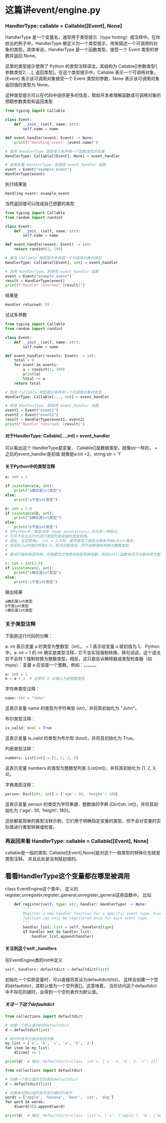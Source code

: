 # 这篇讲event/engine.py
### HandlerType: callable = Callable[[Event], None]
HandlerType 是一个变量名，通常用于类型提示（type hinting）或注释中。在你给出的例子中，HandlerType 被定义为一个类型提示，用来描述一个可调用的对象的类型。具体来说，HandlerType 是一个函数类型，接受一个 Event 类型的参数并返回 None。

这里的类型提示使用了 Python 的类型注释语法，其结构为 Callable[[参数类型1, 参数类型2, ...], 返回类型]。在这个类型提示中，Callable 表示一个可调用对象，[Event] 表示该可调用对象接受一个 Event 类型的参数，None 表示该可调用对象返回值的类型为 None。

这种类型提示可以在代码中提供更多的信息，帮助开发者理解函数或可调用对象的预期参数类型和返回类型
```python
from typing import Callable

class Event:
    def __init__(self, name: str):
        self.name = name

def event_handler(event: Event) -> None:
    print(f"Handling event: {event.name}")

# 使用 HandlerType 类型提示来声明一个函数类型的变量
HandlerType: Callable[[Event], None] = event_handler

# 调用变量 HandlerType，即调用 event_handler 函数
event = Event("example_event")
HandlerType(event)

```
执行结果是
```python
Handling event: example_event
```
当然返回值可以改成自己想要的类型
```python
from typing import Callable
from random import randint

class Event:
    def __init__(self, name: str):
        self.name = name

def event_handler(event: Event) -> int:
    return randint(1, 100)

# 使用 Callable 类型提示来声明一个可调用对象的类型
HandlerType: Callable[[Event], int] = event_handler

# 调用 HandlerType，即调用 event_handler 函数
event = Event("example_event")
result = HandlerType(event)
print(f"Handler returned: {result}")

```
结果是
```python
Handler returned: 95
```
试试多参数
```python
from typing import Callable
from random import randint

class Event:
    def __init__(self, name: str):
        self.name = name

def event_handler(*events: Event) -> int:
    total = 0
    for event in events:
        a = randint(1, 100)
        print(a)
        total += a
    return total

# 使用 Callable 类型提示来声明一个可调用对象的类型
HandlerType: Callable[..., int] = event_handler

# 调用 HandlerType，即调用 event_handler 函数
event1 = Event("event1")
event2 = Event("event2")
result = HandlerType(event1, event2)
print(f"Handler returned: {result}")

```
#### 对于HandlerType: Callable[...,int] = event_handler
可以看出这个 HandlerType是变量，
Callable[]是数据类型，就像str一样的，
= 之后的event_handler是初值
就像是a:int =2。string:str = 'f'
#### 关于Python中的类型注释
```python
a: int = 3

if isinstance(a, int):
    print("a确实是int类型")
else:
    print("a不是int类型")

b: int = 3.0
if isinstance(b, int):
    print("b确实是int类型")
else:
    print("b不是int类型")
# 在Python中，类型注释（type annotations）仅仅是一种标记，
# 它并不会在运行时进行类型检查或强制类型转换。
# 因此，当您使用a: int = 3.0时，虽然使用了类型注释来声明a为int类型，
# 但实际上a的值仍然是3.0，即浮点数类型，而不会被强制转换为整数类型。
#
# 要进行强制类型转换，您需要显式地使用类型转换函数，例如int()函数来将浮点数转换为整数，如下所示：

c: int = int(3.0)
if isinstance(c, int):
    print("c确实是int类型")
else:
    print("c不是int类型")

```
输出结果
```python
a确实是int类型
b不是int类型
c确实是int类型
```

### 关于类型注释
下面是这行代码的分解：

a: int 表示变量 a 的类型为整数型（int）。
= 1 表示给变量 a 赋初值为 1。
 Python 中，a: int = 1 的 int 确实是类型注释，它不会实现强制转换。换句话说，这个语法并不会将 1 强制转换为整数类型。相反，这只是告诉解释器或类型检查器（如mypy）：变量 a 应该是一个整数。例如：。。。。。。
```python
a: int = 1
b = a + 2  # 这里的 b 会被认为是整数类型
```
字符串类型注释：
```python
name: str = "John"
```
这表示变量 name 的类型为字符串型 (str)，并将其初始化为 "John"。

布尔类型注释：
```python
is_valid: bool = True
```
这表示变量 is_valid 的类型为布尔型 (bool)，并将其初始化为 True。

列表类型注释：
```python
numbers: List[int] = [1, 2, 3, 4]
```
这表示变量 numbers 的类型为整数型列表 (List[int])，并将其初始化为 [1, 2, 3, 4]。

字典类型注释：
```python
person: Dict[str, int] = {'age': 30, 'height': 180}
```
这表示变量 person 的类型为字符串键、整数值的字典 (Dict[str, int])，并将其初始化为 {'age': 30, 'height': 180}。

这些都是简单的类型注释示例，它们用于明确指定变量的类型，但不会对变量的实际值进行类型转换或检查。
### 再返回来看 HandlerType: callable = Callable[[Event], None]
callable是一般的类型.
Callable[[Event],None]是对这个一般类型的特殊化也就是类型注释。
并且此处是没有赋初值的。
## 看看HandlerType这个变量都在哪里被调用
class EventEngine这个类中，
定义的register,unregister,register_general,unregister_general这些函数中。
比如
```python
    def register(self, type: str, handler: HandlerType) -> None:
        """
        Register a new handler function for a specific event type. Every
        function can only be registered once for each event type.
        """
        handler_list: list = self._handlers[type]
        if handler not in handler_list:
            handler_list.append(handler)

```
#### 关注到这个self._handlers
在EventEngine类的init中定义
```python
self._handlers: defaultdict = defaultdict(list)
```
初始化一个实例变量时，可以直接将其设为defaultdict(list)，
这样会创建一个空的defaultdict，其默认值为一个空列表[]。这意味着，
当你访问这个defaultdict中不存在的键时，会得到一个空列表作为默认值。
##### 关注一下这个defaultdict
```python
from collections import defaultdict

# 创建一个默认值为0的defaultdict
d = defaultdict(int)

# 统计列表中元素出现的次数
my_list = ['a', 'b', 'c', 'a', 'b', 'a']
for item in my_list:
    d[item] += 1

print(d)  # 输出：defaultdict(<class 'int'>, {'a': 3, 'b': 2, 'c': 1})

```
```python
from collections import defaultdict

# 创建一个默认值为空列表的defaultdict
d = defaultdict(list)

# 归类单词到以相同首字母为键的列表中
words = ['apple', 'banana', 'bear', 'cat', 'dog']
for word in words:
    d[word[0]].append(word)

print(d)  # 输出：defaultdict(<class 'list'>, {'a': ['apple'], 'b': ['banana', 'bear'], 'c': ['cat'], 'd': ['dog']})

```